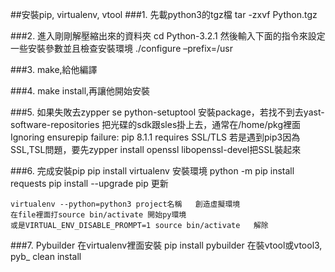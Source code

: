 ##安裝pip, virtualenv, vtool
###1.
	先載python3的tgz檔
	tar -zxvf Python.tgz

###2.
	進入剛剛解壓縮出來的資料夾
	cd Python-3.2.1
	然後輸入下面的指令來設定一些安裝參數並且檢查安裝環境
	./configure –prefix=/usr

###3.
	make,給他編譯

###4.
	make install,再讓他開始安裝

###5.
	如果失敗去zypper se python-setuptool
	安裝package，若找不到去yast-software-repositories
	把光碟的sdk跟sles掛上去，通常在/home/pkg裡面
	Ignoring ensurepip failure: pip 8.1.1 requires SSL/TLS
	若是遇到pip3因為SSL,TSL問題，要先zypper install openssl libopenssl-devel把SSL裝起來

###6.
	完成安裝pip
	pip install virtualenv	安裝環境
	python -m pip install requests
	pip install --upgrade pip	更新

	virtualenv --python=python3 project名稱	創造虛擬環境
	在file裡面打source bin/activate	開始py環境
	或是VIRTUAL_ENV_DISABLE_PROMPT=1 source bin/activate	 解除

###7.
	Pybuilder 
	在virtualenv裡面安裝
	pip install pybuilder 
	在裝vtool或vtool3,
	pyb_ clean install

